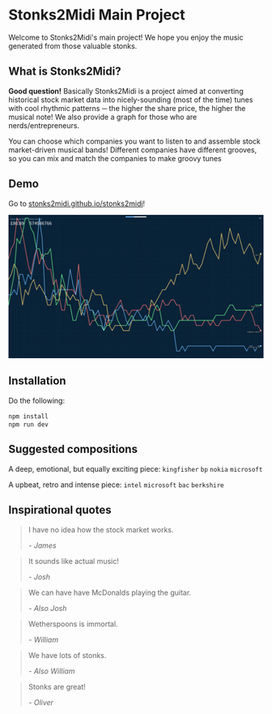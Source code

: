 # Stonks2Midi Main Project
Welcome to Stonks2Midi's main project! We hope you enjoy the music generated from those valuable stonks.

## What is Stonks2Midi?
**Good question!** Basically Stonks2Midi is a project aimed at converting historical stock market data into nicely-sounding (most of the time) tunes with cool rhythmic patterns ─ the higher the share price, the higher the musical note! We also provide a graph for those who are nerds/entrepreneurs.

You can choose which companies you want to listen to and assemble stock market-driven musical bands! Different companies have different grooves, so you can mix and match the companies to make groovy tunes

## Demo
Go to [stonks2midi.github.io/stonks2midi](https://stonks2midi.github.io/stonks2midi)!

[![Preview screenshot of Stonks2Midi](preview.png)](https://stonks2midi.github.io/stonks2midi)

## Installation
Do the following:

```
npm install
npm run dev
```

## Suggested compositions
A deep, emotional, but equally exciting piece: `kingfisher` `bp` `nokia` `microsoft`

A upbeat, retro and intense piece: `intel` `microsoft` `bac` `berkshire`

## Inspirational quotes

> I have no idea how the stock market works.
>
> _- James_

> It sounds like actual music!
>
> _- Josh_

> We can have have McDonalds playing the guitar.
>
> _- Also Josh_

> Wetherspoons is immortal.
>
> _- William_

> We have lots of stonks.
>
> _- Also William_

> Stonks are great!
>
>_- Oliver_
